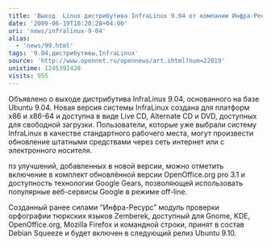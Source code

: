 ```yaml
---
title: 'Выход  Linux дистрибутива InfraLinux 9.04 от компании Инфра-Ресурс'
date: '2009-06-19T10:20:28+04:00'
uri: 'news/infralinux-9-04'
alias: 
  - 'news/99.html'
tags: '9.04,дистрибутивы,InfraLinux'
source: 'http://www.opennet.ru/opennews/art.shtml?num=22019'
unixtime: 1245392428
visits: 955
---
```

Объявлено о выходе дистрибутива InfraLinux 9.04, основанного на базе Ubuntu 9.04. Новая версия системы InfraLinux создана для платформ x86 и x86-64 и доступна в виде Live CD, Alternate CD и DVD, доступных для свободной загрузки. Пользователи, которые уже выбрали систему InfraLinux в качестве стандартного рабочего места, могут произвести обновление штатными средствами через сеть интернет или с электронного носителя.

пз улучшений, добавленных в новой версии, можно отметить включение в комплект обновлённой версии OpenOffice.org pro 3.1 и доступность технологии Google Gears, позволяющей использовать популярные веб-сервисы Google в режиме off-line.

Созданный ранее силами “Инфра-Ресурс” модуль проверки орфографии тюркских языков Zemberek, доступный для Gnome, KDE, OpenOffice.org, Mozilla Firefox и командной строки,  принят в состав Debian Squeeze и будет включен в следующий релиз Ubuntu 9.10.

